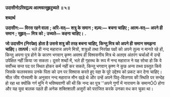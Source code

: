 **उदासीनोऽरिवद्वज्र्य आत्मवत्सुहृदुच्यते ॥ ५॥** 

**शब्दार्थ** 

**उदासीन:—** **विरस रहने वाला** **; अरि-वत्—** **शत्रु के समान** **; वज्र्य:—** **बचना चाहिए** **; आत्म-वत्—** **अपने ही समान** **; सुहृत्—** **मित्र** **को** **; उच्यते—** **कहना चाहिए।** **.** 

**जो उदासीन (निरपेक्ष) होता है उससे शत्रु की तरह बचना चाहिए, किन्तु मित्र को अपने ही** **समान समझना चाहिए।** **तात्पर्य :** भले ही नन्द महाराज अपने मित्रों, शत्रुओं तथा निरपेक्ष पक्षों को अपने तुल्य न मानते रहे हों, किन्तु अपना पुत्र होने के कारण भगवान् कृष्ण अवश्य ही विश्वसनीय मित्र थे अतएव अंतरंग चर्चाओं में उन्हें उपेक्षित नहीं किया जा सकता। दूसरे शब्दों में, भले ही गृहस्थ के रूप में नन्द महाराज ने यह सोचा हो कि वे सर्वोच्च सन्त पद पर स्थित होकर कर्म नहीं कर सकते, किन्तु भगवान् कृष्ण ने कुछ अन्य तथ्य प्रस्तुत किये जिसके फलस्वरूप उनके पिता को उन पर विश्वास करते हुए यज्ञ के पूरे उद्देश्य को प्रकट कर देना चाहिए। श्रील जीव गोस्वामी के अनुसार नन्द महाराज मौन खड़े थे और उन्हें अपने पितृ-विलगाव की स्थिति पर सन्देह हो रहा था क्योंकि गर्ग मुनि ने भविष्यवाणी की थी कि नन्द का पुत्र ''अपने गुणों में नारायण के समानÓÓ होगा और यह युवा बालक पहले ही अनेक शक्तिशाली असुरों को पराजित करके उनका वध कर चुका था।  